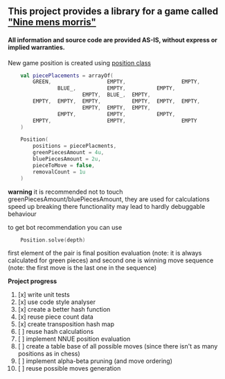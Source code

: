 ## This project provides a library for a game called [**"Nine mens morris"**](https://en.wikipedia.org/wiki/Nine_men%27s_morris)

#### All information and source code are provided AS-IS, without express or implied warranties.

New game position is created using [position class](src/main/kotlin/com/kroune/nineMensMorrisLib/Position.kt)

```kotlin
    val piecePlacements = arrayOf(
        GREEN,                  EMPTY,                  EMPTY,
                BLUE_,          EMPTY,          EMPTY,
                        EMPTY,  BLUE_,  EMPTY,
        EMPTY,  EMPTY,  EMPTY,          EMPTY,  EMPTY,  EMPTY,
                        EMPTY,  EMPTY,  EMPTY,
                EMPTY,          EMPTY,          EMPTY,
        EMPTY,                  EMPTY,                  EMPTY
    )

    Position(
        positions = piecePlacments,
        greenPiecesAmount = 4u,
        bluePiecesAmount = 2u,
        pieceToMove = false,
        removalCount = 1u
    )
```

**warning** it is recommended not to touch greenPiecesAmount/bluePiecesAmount, they are used for calculations speed up
breaking there functionality may lead to hardly debuggable behaviour

to get bot recommendation you can use 
```kotlin
    Position.solve(depth)
```
first element of the pair is final position evaluation (note: it is always calculated for green pieces)
and second one is winning move sequence (note: the first move is the last one in the sequence)



**Project progress**
1. [x] write unit tests
2. [x] use code style analyser
3. [x] create a better hash function
4. [x] reuse piece count data
5. [x] create transposition hash map
6. [ ] reuse hash calculations
7. [ ] implement NNUE position evaluation
8. [ ] create a table base of all possible moves (since there isn't as many positions as in chess)
9. [ ] implement alpha-beta pruning (and move ordering)
10. [ ] reuse possible moves generation